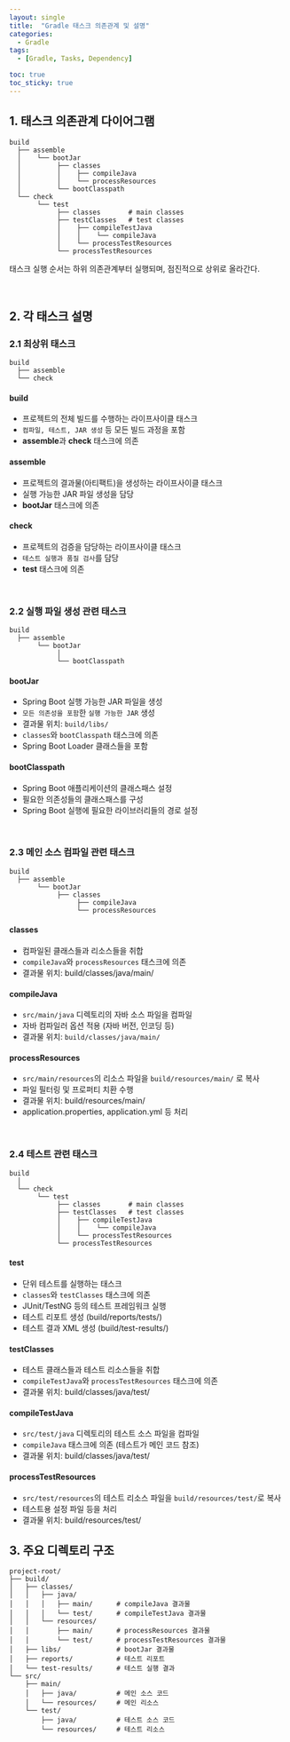 ```yaml
---
layout: single
title:  "Gradle 태스크 의존관계 및 설명"
categories:
  - Gradle
tags:
  - [Gradle, Tasks, Dependency]

toc: true
toc_sticky: true
---
```


## 1. 태스크 의존관계 다이어그램
```
build
  ├── assemble
  │    └── bootJar
  │         ├── classes
  │         │    ├── compileJava
  │         │    └── processResources
  │         └── bootClasspath
  └── check
       └── test
            ├── classes       # main classes
            ├── testClasses   # test classes
            │    ├── compileTestJava
            │    │    └── compileJava
            │    └── processTestResources
            └── processTestResources
```

태스크 실행 순서는 하위 의존관계부터 실행되며, 점진적으로 상위로 올라간다.  

<br>

## 2. 각 태스크 설명

### 2.1 최상위 태스크

```
build
  ├── assemble
  └── check
```

#### build
- 프로젝트의 전체 빌드를 수행하는 라이프사이클 태스크
- `컴파일, 테스트, JAR 생성` 등 모든 빌드 과정을 포함
- **assemble**과 **check** 태스크에 의존


#### assemble
- 프로젝트의 결과물(아티팩트)을 생성하는 라이프사이클 태스크
- 실행 가능한 JAR 파일 생성을 담당
- **bootJar** 태스크에 의존


#### check
- 프로젝트의 검증을 담당하는 라이프사이클 태스크
- `테스트 실행과 품질 검사`를 담당
- **test** 태스크에 의존

<br>

### 2.2 실행 파일 생성 관련 태스크

```
build
  ├── assemble
       └── bootJar
            │
            └── bootClasspath
```

#### bootJar
- Spring Boot 실행 가능한 JAR 파일을 생성
- `모든 의존성을 포함`한 `실행 가능한 JAR` 생성
- 결과물 위치: `build/libs/`
- `classes`와 `bootClasspath` 태스크에 의존
- Spring Boot Loader 클래스들을 포함

#### bootClasspath
- Spring Boot 애플리케이션의 클래스패스 설정
- 필요한 의존성들의 클래스패스를 구성
- Spring Boot 실행에 필요한 라이브러리들의 경로 설정

<br>

### 2.3 메인 소스 컴파일 관련 태스크

```
build
  ├── assemble
       └── bootJar
            ├── classes
                 ├── compileJava
                 └── processResources
```

#### classes
- 컴파일된 클래스들과 리소스들을 취합
- `compileJava`와 `processResources` 태스크에 의존
- 결과물 위치: build/classes/java/main/

#### compileJava
- `src/main/java` 디렉토리의 자바 소스 파일을 컴파일
- 자바 컴파일러 옵션 적용 (자바 버전, 인코딩 등)
- 결과물 위치: `build/classes/java/main/`

#### processResources
- `src/main/resources`의 리소스 파일을 `build/resources/main/` 로 복사
- 파일 필터링 및 프로퍼티 치환 수행
- 결과물 위치: build/resources/main/
- application.properties, application.yml 등 처리

<br>

### 2.4 테스트 관련 태스크

```
build
  │
  └── check
       └── test
            ├── classes       # main classes
            ├── testClasses   # test classes
            │    ├── compileTestJava
            │    │    └── compileJava
            │    └── processTestResources
            └── processTestResources
```

#### test
- 단위 테스트를 실행하는 태스크
- `classes`와 `testClasses` 태스크에 의존
- JUnit/TestNG 등의 테스트 프레임워크 실행
- 테스트 리포트 생성 (build/reports/tests/)
- 테스트 결과 XML 생성 (build/test-results/)

#### testClasses
- 테스트 클래스들과 테스트 리소스들을 취합
- `compileTestJava`와 `processTestResources` 태스크에 의존
- 결과물 위치: build/classes/java/test/

#### compileTestJava
- `src/test/java` 디렉토리의 테스트 소스 파일을 컴파일
- `compileJava` 태스크에 의존 (테스트가 메인 코드 참조)
- 결과물 위치: build/classes/java/test/

#### processTestResources
- `src/test/resources`의 테스트 리소스 파일을 `build/resources/test/`로 복사
- 테스트용 설정 파일 등을 처리
- 결과물 위치: build/resources/test/

## 3. 주요 디렉토리 구조

```
project-root/
├── build/
│   ├── classes/
│   │   ├── java/
│   │   │   ├── main/      # compileJava 결과물
│   │   │   └── test/      # compileTestJava 결과물
│   │   └── resources/
│   │       ├── main/      # processResources 결과물
│   │       └── test/      # processTestResources 결과물
│   ├── libs/              # bootJar 결과물
│   ├── reports/           # 테스트 리포트
│   └── test-results/      # 테스트 실행 결과
└── src/
    ├── main/
    │   ├── java/          # 메인 소스 코드
    │   └── resources/     # 메인 리소스
    └── test/
        ├── java/          # 테스트 소스 코드
        └── resources/     # 테스트 리소스
```